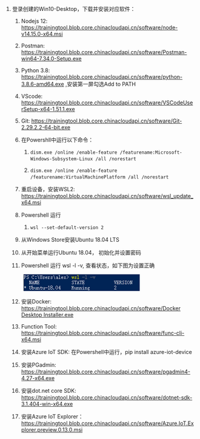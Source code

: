 1.  登录创建的Win10-Desktop，下载并安装对应软件：

    1.  Nodejs 12:
        <https://trainingtool.blob.core.chinacloudapi.cn/software/node-v14.15.0-x64.msi>

    2.  Postman:
        <https://trainingtool.blob.core.chinacloudapi.cn/software/Postman-win64-7.34.0-Setup.exe>

    3.  Python 3.8:
        <https://trainingtool.blob.core.chinacloudapi.cn/software/python-3.8.6-amd64.exe>
        ,安装第一屏勾选Add to PATH

    4.  VScode:
        <https://trainingtool.blob.core.chinacloudapi.cn/software/VSCodeUserSetup-x64-1.51.1.exe>

    5.  Git:
        <https://trainingtool.blob.core.chinacloudapi.cn/software/Git-2.29.2.2-64-bit.exe>

    6.  在Powershll中运行以下命令：

        1.  `dism.exe /online /enable-feature
            /featurename:Microsoft-Windows-Subsystem-Linux /all /norestart`

        2.  `dism.exe /online /enable-feature /featurename:VirtualMachinePlatform
            /all /norestart`

    7.  重启设备，安装WSL2:
        <https://trainingtool.blob.core.chinacloudapi.cn/software/wsl_update_x64.msi>

    8.  Powershell 运行

        1.  `wsl --set-default-version 2`

    9.  从Windows Store安装Ubuntu 18.04 LTS

    10. 从开始菜单运行Ubuntu 18.04， 初始化并设置密码

    11. Powershell 运行 wsl -l -v, 查看状态，如下图为设置正确

        ![](media/7092d47b36e4fe089e49d080828800da.png)

    12. 安装Docker:
        [https://trainingtool.blob.core.chinacloudapi.cn/software/Docker Desktop
        Installer.exe](https://trainingtool.blob.core.chinacloudapi.cn/software/Docker%20Desktop%20Installer.exe)

    13. Function Tool:
        <https://trainingtool.blob.core.chinacloudapi.cn/software/func-cli-x64.msi>

    14. 安装Azure IoT SDK: 在Powershell中运行，pip install azure-iot-device

    15. 安装PGadmin:
        <https://trainingtool.blob.core.chinacloudapi.cn/software/pgadmin4-4.27-x64.exe>

    16. 安装dot.net core SDK:
        <https://trainingtool.blob.core.chinacloudapi.cn/software/dotnet-sdk-3.1.404-win-x64.exe>

    17. 安装Azure IoT
        Explorer：<https://trainingtool.blob.core.chinacloudapi.cn/software/Azure.IoT.Explorer.preview.0.13.0.msi>

